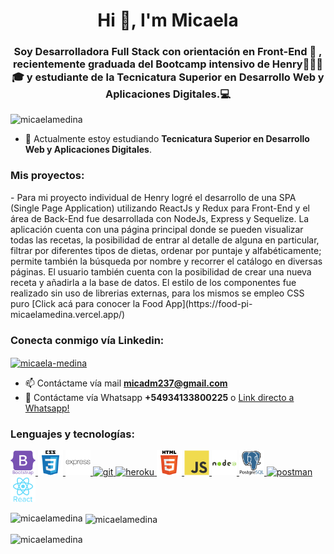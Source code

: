 <h1 align="center">Hi 👋, I'm Micaela</h1>
<h3 align="center">Soy Desarrolladora Full Stack con orientación en Front-End 🚀 , recientemente graduada del Bootcamp intensivo de Henry👩🏻‍🎓🎓 y estudiante de la Tecnicatura Superior en Desarrollo Web y Aplicaciones Digitales.💻</h3>

<p align="left"> <img src="https://komarev.com/ghpvc/?username=micaelamedina&label=Profile%20views&color=0e75b6&style=flat" alt="micaelamedina" /> </p>

- 🌱 Actualmente estoy estudiando **Tecnicatura Superior en Desarrollo Web y Aplicaciones Digitales**.

<h3 align="left">Mis proyectos:</h3>
- Para mi proyecto individual de Henry logré el desarrollo de una SPA (Single Page Application) utilizando ReactJs y Redux para Front-End y el área de Back-End fue desarrollada con NodeJs, Express y Sequelize. La aplicación cuenta con una página principal donde se pueden visualizar todas las recetas, la posibilidad de entrar al detalle de alguna en particular, filtrar por diferentes tipos de dietas, ordenar por puntaje y alfabéticamente; permite también la búsqueda por nombre y recorrer el catálogo en diversas páginas. El usuario también cuenta con la posibilidad de crear una nueva receta y añadirla a la base de datos. El estilo de los componentes fue realizado sin uso de librerias externas, para los mismos se empleo CSS puro [Click acá para conocer la Food App](https://food-pi-micaelamedina.vercel.app/)

<h3 align="left">Conecta conmigo vía Linkedin:</h3>
<p align="left">
<a href="https://linkedin.com/in/micaela-medina" target="blank"><img align="center" src="https://raw.githubusercontent.com/rahuldkjain/github-profile-readme-generator/master/src/images/icons/Social/linked-in-alt.svg" alt="micaela-medina" height="30" width="40" /></a>
</p>

- 📫 Contáctame vía mail **micadm237@gmail.com** 
- 📲 Contáctame vía Whatsapp **+54934133800225** o [Link directo a Whatsapp!](https://wa.me/5493413380025/)

<h3 align="left">Lenguajes y tecnologías:</h3>
<p align="left"> <a href="https://getbootstrap.com" target="_blank" rel="noreferrer"> <img src="https://raw.githubusercontent.com/devicons/devicon/master/icons/bootstrap/bootstrap-plain-wordmark.svg" alt="bootstrap" width="40" height="40"/> </a> <a href="https://www.w3schools.com/css/" target="_blank" rel="noreferrer"> <img src="https://raw.githubusercontent.com/devicons/devicon/master/icons/css3/css3-original-wordmark.svg" alt="css3" width="40" height="40"/> </a> <a href="https://expressjs.com" target="_blank" rel="noreferrer"> <img src="https://raw.githubusercontent.com/devicons/devicon/master/icons/express/express-original-wordmark.svg" alt="express" width="40" height="40"/> </a> <a href="https://git-scm.com/" target="_blank" rel="noreferrer"> <img src="https://www.vectorlogo.zone/logos/git-scm/git-scm-icon.svg" alt="git" width="40" height="40"/> </a> <a href="https://heroku.com" target="_blank" rel="noreferrer"> <img src="https://www.vectorlogo.zone/logos/heroku/heroku-icon.svg" alt="heroku" width="40" height="40"/> </a> <a href="https://www.w3.org/html/" target="_blank" rel="noreferrer"> <img src="https://raw.githubusercontent.com/devicons/devicon/master/icons/html5/html5-original-wordmark.svg" alt="html5" width="40" height="40"/> </a> <a href="https://developer.mozilla.org/en-US/docs/Web/JavaScript" target="_blank" rel="noreferrer"> <img src="https://raw.githubusercontent.com/devicons/devicon/master/icons/javascript/javascript-original.svg" alt="javascript" width="40" height="40"/> </a> <a href="https://nodejs.org" target="_blank" rel="noreferrer"> <img src="https://raw.githubusercontent.com/devicons/devicon/master/icons/nodejs/nodejs-original-wordmark.svg" alt="nodejs" width="40" height="40"/> </a> <a href="https://www.postgresql.org" target="_blank" rel="noreferrer"> <img src="https://raw.githubusercontent.com/devicons/devicon/master/icons/postgresql/postgresql-original-wordmark.svg" alt="postgresql" width="40" height="40"/> </a> <a href="https://postman.com" target="_blank" rel="noreferrer"> <img src="https://www.vectorlogo.zone/logos/getpostman/getpostman-icon.svg" alt="postman" width="40" height="40"/> </a> <a href="https://reactjs.org/" target="_blank" rel="noreferrer"> <img src="https://raw.githubusercontent.com/devicons/devicon/master/icons/react/react-original-wordmark.svg" alt="react" width="40" height="40"/> </a> </p>

<p><img align="left" src="https://github-readme-stats.vercel.app/api/top-langs?username=micaelamedina&show_icons=true&locale=en&layout=compact" alt="micaelamedina" /></p>

<p>&nbsp;<img align="center" src="https://github-readme-stats.vercel.app/api?username=micaelamedina&show_icons=true&locale=en" alt="micaelamedina" /></p>

<p><img align="center" src="https://github-readme-streak-stats.herokuapp.com/?user=micaelamedina&" alt="micaelamedina" /></p>
